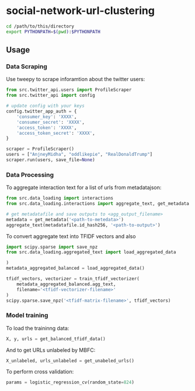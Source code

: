 # social-network-url-clustering

```bash
cd /path/to/this/directory
export PYTHONPATH=$(pwd):$PYTHONPATH
```

## Usage 

### Data Scraping

Use tweepy to scrape inforamtion about the twitter users:

```python
from src.twitter_api.users import ProfileScraper
from src.twitter_api import config

# update config with your keys 
config.twitter_app_auth = {
    'consumer_key': 'XXXX',
    'consumer_secret': 'XXXX',
    'access_token': 'XXXX',
    'access_token_secret': 'XXXX',
}

scraper = ProfileScraper()
users = ["AnjneyMidha", "oddlikepie", "RealDonaldTrump"]
scraper.run(users, save_file=None)
```

### Data Processing 

To aggregate interaction text for a list of urls from metadatajson: 

```python 
from src.data_loading import interactions 
from src.data_loading.interactions import aggregate_text, get_metadata

# get metadatafile and save outputs to <agg_output_filename>
metadata = get_metadata('<path-to-metedata>')
aggregate_text(metadatafile.id_hash256, '<path-to-output>')
```

To convert aggregate text into TFIDF vectors and also 

```python 
import scipy.sparse import save_npz
from src.data_loading.aggregated_text import load_aggregated_data

)
metadata_aggregated_balanced = load_aggregated_data() 

tfidf_vectors, vectorizer = train_tfidf_vectorizer(
    metadata_aggregated_balanced.agg_text,
    filename='<tfidf-vectorizer-filename>'
)
scipy.sparse.save_npz('<tfidf-matrix-filename>', tfidf_vectors)
```

### Model training 

To load the traininng data: 

```python 
X, y, urls = get_balanced_tfidf_data()
```

And to get URLs unlabeled by MBFC: 

```python 
X_unlabeled, urls_unlabeled = get_unabeled_urls()
```

To perform cross validation:

```python 
params = logistic_regression_cv(random_state=824)
```


